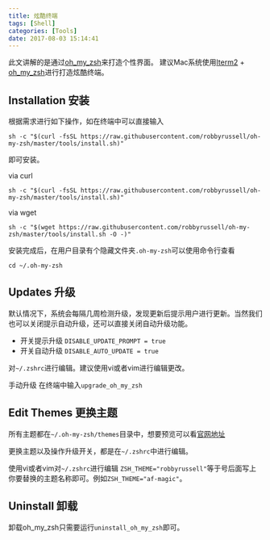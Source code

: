 ```yaml
---
title: 炫酷终端
tags: [Shell]
categories: [Tools]
date: 2017-08-03 15:14:41
---
```


此文讲解的是通过[oh_my_zsh](http://ohmyz.sh/)来打造个性界面。
建议Mac系统使用[Iterm2](https://www.iterm2.com/) + [oh_my_zsh](http://ohmyz.sh/)进行打造炫酷终端。

## Installation 安装

根据需求进行如下操作，如在终端中可以直接输入

```
sh -c "$(curl -fsSL https://raw.githubusercontent.com/robbyrussell/oh-my-zsh/master/tools/install.sh)"
```
即可安装。

via curl

```
sh -c "$(curl -fsSL https://raw.githubusercontent.com/robbyrussell/oh-my-zsh/master/tools/install.sh)"
```

via wget

```
sh -c "$(wget https://raw.githubusercontent.com/robbyrussell/oh-my-zsh/master/tools/install.sh -O -)"
```


安装完成后，在用户目录有个隐藏文件夹`.oh-my-zsh`可以使用命令行查看

```
cd ~/.oh-my-zsh
```

## Updates 升级

默认情况下，系统会每隔几周检测升级，发现更新后提示用户进行更新。当然我们也可以关闭提示自动升级，还可以直接关闭自动升级功能。

* 开关提示升级
`DISABLE_UPDATE_PROMPT = true`
* 开关自动升级
`DISABLE_AUTO_UPDATE = true`

对`~/.zshrc`进行编辑。建议使用vi或者vim进行编辑更改。

手动升级
在终端中输入`upgrade_oh_my_zsh`

## Edit Themes 更换主题

所有主题都在`~/.oh-my-zsh/themes`目录中，想要预览可以看[官网地址](https://github.com/robbyrussell/oh-my-zsh/wiki/Themes)

更换主题以及操作升级开关，都是在`~/.zshrc`中进行编辑。

使用vi或者vim对`~/.zshrc`进行编辑 `ZSH_THEME="robbyrussell"`等于号后面写上你要替换的主题名称即可。例如`ZSH_THEME="af-magic"`。

## Uninstall 卸载

卸载oh_my_zsh只需要运行`uninstall_oh_my_zsh`即可。

